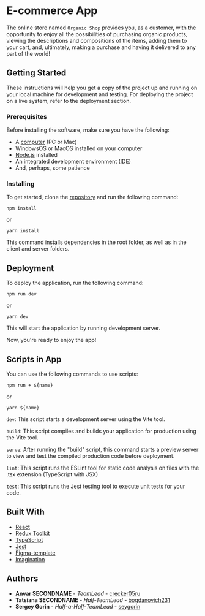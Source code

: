 # E-commerce App

The online store named `Organic Shop` provides you, as a customer, with the opportunity to enjoy all the possibilities of purchasing organic products, viewing the descriptions and compositions of the items, adding them to your cart, and, ultimately, making a purchase and having it delivered to any part of the world!

## Getting Started

These instructions will help you get a copy of the project up and running on your local machine for development and testing. 
For deploying the project on a live system, refer to the deployment section.

### Prerequisites

Before installing the software, make sure you have the following:

* A [computer](https://en.wikipedia.org/wiki/Computer) (PC or Mac)
* WindowsOS or MacOS installed on your computer
* [Node.js](https://nodejs.org/en/download/) installed   
* An integrated development environment (IDE)
* And, perhaps, some patience

### Installing

To get started, clone the [repository](https://github.com/High-lavander/e-commerce.git) and run the following command:

    npm install

or 

    yarn install

This command installs dependencies in the root folder, as well as in the client and server folders.   

## Deployment

To deploy the application, run the following command:

    npm run dev

or 

    yarn dev

This will start the application by running development server.

Now, you're ready to enjoy the app!

## Scripts in App

You can use the following commands to use scripts:

    npm run + ${name} 

or 

    yarn ${name} 

`dev`: This script starts a development server using the Vite tool.

`build`: This script compiles and builds your application for production using the Vite tool. 

`serve`: After running the "build" script, this command starts a preview server to view and test the compiled production code before deployment.

`lint`: This script runs the ESLint tool for static code analysis on files with the .tsx extension (TypeScript with JSX)

`test`: This script runs the Jest testing tool to execute unit tests for your code. 

## Built With

  - [React](https://react.dev/)
  - [Redux Toolkit](https://redux-toolkit.js.org/)
  - [TypeScript](https://www.typescriptlang.org/)
  - [Jest](https://jestjs.io/)
  - [Figma-template](https://www.figma.com/file/SKwG2RDjz3fWi9dq74I8zo/Organick?type=design&mode=design&t=RSxjBUIeGltu9Ide-0)
  - [Imagination](https://en.wikipedia.org/wiki/Imagination)


## Authors

  - **Anvar SECONDNAME** - *TeamLead* -
    [crecker05ru](https://github.com/crecker05ru)
  - **Tatsiana SECONDNAME** - *Half-TeamLead* -
    [bogdanovich231](https://github.com/bogdanovich231)
  - **Sergey Gorin** - *Half-a-Half-TeamLead* -
    [seygorin](https://github.com/seygorin)

